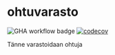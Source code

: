 # ohtuvarasto
![GHA workflow badge](https://github.com/thefakejj/ohtuvarasto/workflows/CI/badge.svg)
[![codecov](https://codecov.io/gh/thefakejj/ohtuvarasto/graph/badge.svg?token=R4VA8N8NFF)](https://codecov.io/gh/thefakejj/ohtuvarasto)

Tänne varastoidaan ohtuja
